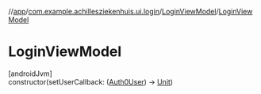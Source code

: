 //[app](../../../index.md)/[com.example.achillesziekenhuis.ui.login](../index.md)/[LoginViewModel](index.md)/[LoginViewModel](-login-view-model.md)

# LoginViewModel

[androidJvm]\
constructor(setUserCallback: ([Auth0User](../../com.example.achillesziekenhuis.model/-auth0-user/index.md)) -&gt; [Unit](https://kotlinlang.org/api/latest/jvm/stdlib/kotlin/-unit/index.html))
